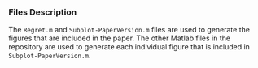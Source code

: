 ### Files Description

The `Regret.m` and `Subplot-PaperVersion.m` files are used to generate the figures that are included in the paper. 
The other Matlab files in the repository are used to generate each individual figure that is included in `Subplot-PaperVersion.m`.
